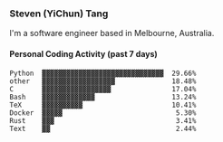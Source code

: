 ### Steven (YiChun) Tang

I'm a software engineer based in Melbourne, Australia.

#### Personal Coding Activity (past 7 days)
```
Python  ▓▓▓▓▓▓▓▓▓▓▓▓▓▓▓▓▓▓▓▓▓▓▓▓▓▓▓▓▓▓  29.66%
other   ▓▓▓▓▓▓▓▓▓▓▓▓▓▓▓▓▓▓              18.48%
C       ▓▓▓▓▓▓▓▓▓▓▓▓▓▓▓▓▓               17.04%
Bash    ▓▓▓▓▓▓▓▓▓▓▓▓▓                   13.24%
TeX     ▓▓▓▓▓▓▓▓▓▓                      10.41%
Docker  ▓▓▓▓▓                            5.30%
Rust    ▓▓▓                              3.41%
Text    ▓▓                               2.44%
```
